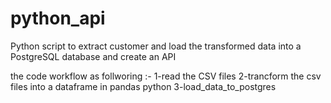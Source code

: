 # python_api

Python script to extract customer and load the transformed data into a PostgreSQL database and create an API

the code workflow as follworing :-
1-read the CSV files
2-trancform the csv files into a dataframe in pandas python
3-load_data_to_postgres


